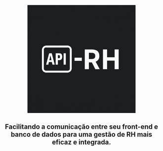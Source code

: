 <div align="center">
   <img src="img/api_rh_logo.png" alt="Logo da API" width="350">
  <h2>Facilitando a comunicação entre seu front-end e banco de dados para uma gestão de RH mais eficaz e integrada.</h2>
</div>
